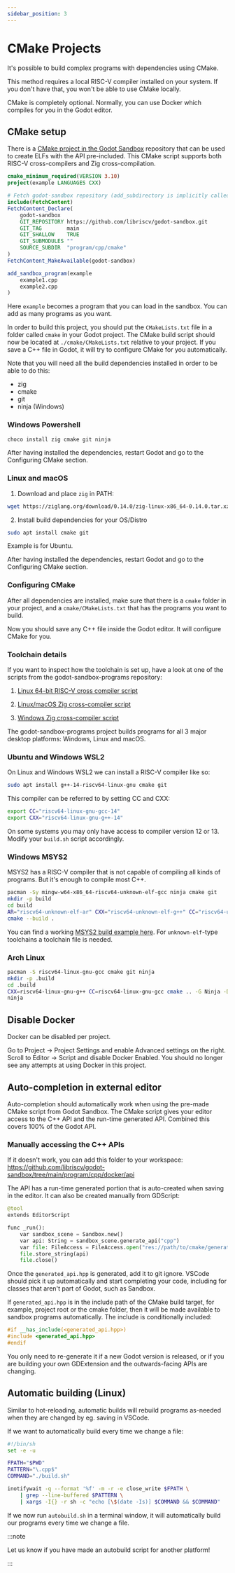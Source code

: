 ```yaml
---
sidebar_position: 3
---
```


# CMake Projects

It's possible to build complex programs with dependencies using CMake.

This method requires a local RISC-V compiler installed on your system. If you don't have that, you won't be able to use CMake locally.

CMake is completely optional. Normally, you can use Docker which compiles for you in the Godot editor.

## CMake setup

There is a [CMake project in the Godot Sandbox](https://github.com/libriscv/godot-sandbox/tree/main/program/cpp/cmake) repository that can be used to create ELFs with the API pre-included. This CMake script supports both RISC-V cross-compilers and Zig cross-compilation.

```cmake
cmake_minimum_required(VERSION 3.10)
project(example LANGUAGES CXX)

# Fetch godot-sandbox repository (add_subdirectory is implicitly called)
include(FetchContent)
FetchContent_Declare(
	godot-sandbox
	GIT_REPOSITORY https://github.com/libriscv/godot-sandbox.git
	GIT_TAG        main
	GIT_SHALLOW    TRUE
	GIT_SUBMODULES ""
	SOURCE_SUBDIR  "program/cpp/cmake"
)
FetchContent_MakeAvailable(godot-sandbox)

add_sandbox_program(example
    example1.cpp
    example2.cpp
)
```

Here `example` becomes a program that you can load in the sandbox. You can add as many programs as you want.

In order to build this project, you should put the `CMakeLists.txt` file in a folder called `cmake` in your Godot project. The CMake build script should now be located at `./cmake/CMakeLists.txt` relative to your project. If you save a C++ file in Godot, it will try to configure CMake for you automatically.

Note that you will need all the build dependencies installed in order to be able to do this:
- zig
- cmake
- git
- ninja (Windows)

### Windows Powershell
```sh
choco install zig cmake git ninja
```

After having installed the dependencies, restart Godot and go to the Configuring CMake section.

### Linux and macOS
1. Download and place `zig` in PATH:
```sh
wget https://ziglang.org/download/0.14.0/zig-linux-x86_64-0.14.0.tar.xz
```
2. Install build dependencies for your OS/Distro
```sh
sudo apt install cmake git
```
Example is for Ubuntu.

After having installed the dependencies, restart Godot and go to the Configuring CMake section.

### Configuring CMake

After all dependencies are installed, make sure that there is a `cmake` folder in your project, and a `cmake/CMakeLists.txt` that has the programs you want to build.

Now you should save any C++ file inside the Godot editor. It will configure CMake for you.


### Toolchain details

If you want to inspect how the toolchain is set up, have a look at one of the scripts from the godot-sandbox-programs repository:

1. [Linux 64-bit RISC-V cross compiler script](https://github.com/libriscv/godot-sandbox-programs/blob/main/build.sh)

2. [Linux/macOS Zig cross-compiler script](https://github.com/libriscv/godot-sandbox-programs/blob/main/zig.sh)

3. [Windows Zig cross-compiler script](https://github.com/libriscv/godot-sandbox-programs/blob/main/zig.sh)

The godot-sandbox-programs project builds programs for all 3 major desktop platforms: Windows, Linux and macOS.

### Ubuntu and Windows WSL2

On Linux and Windows WSL2 we can install a RISC-V compiler like so:

```sh
sudo apt install g++-14-riscv64-linux-gnu cmake git
```

This compiler can be referred to by setting CC and CXX:
```sh
export CC="riscv64-linux-gnu-gcc-14"
export CXX="riscv64-linux-gnu-g++-14"
```

On some systems you may only have access to compiler version 12 or 13. Modify your `build.sh` script accordingly.


### Windows MSYS2

MSYS2 has a RISC-V compiler that is not capable of compiling all kinds of programs. But it's enough to compile most C++.

```sh
pacman -Sy mingw-w64-x86_64-riscv64-unknown-elf-gcc ninja cmake git
mkdir -p build
cd build
AR="riscv64-unknown-elf-ar" CXX="riscv64-unknown-elf-g++" CC="riscv64-unknown-elf-gcc" cmake .. -G Ninja -DCMAKE_BUILD_TYPE=Release -DCMAKE_TOOLCHAIN_FILE=../cmake/toolchain.cmake
cmake --build .
```

You can find a working [MSYS2 build example here](https://github.com/libriscv/godot-sandbox-demo/tree/master/json_diff_sample/json_diff). For `unknown-elf`-type toolchains a toolchain file is needed.


### Arch Linux

```sh
pacman -S riscv64-linux-gnu-gcc cmake git ninja
mkdir -p .build
cd .build
CXX=riscv64-linux-gnu-g++ CC=riscv64-linux-gnu-gcc cmake .. -G Ninja -DCMAKE_BUILD_TYPE=Release -DCMAKE_TOOLCHAIN_FILE=../cmake/toolchain.cmake
ninja
```

## Disable Docker

Docker can be disabled per project.

Go to Project -> Project Settings and enable Advanced settings on the right. Scroll to Editor -> Script and disable Docker Enabled. You should no longer see any attempts at using Docker in this project.


## Auto-completion in external editor

Auto-completion should automatically work when using the pre-made CMake script from Godot Sandbox. The CMake script gives your editor access to the C++ API and the run-time generated API. Combined this covers 100% of the Godot API.

### Manually accessing the C++ APIs

If it doesn't work, you can add this folder to your workspace: https://github.com/libriscv/godot-sandbox/tree/main/program/cpp/docker/api

The API has a run-time generated portion that is auto-created when saving in the editor. It can also be created manually from GDScript:

```py
@tool
extends EditorScript

func _run():
	var sandbox_scene = Sandbox.new()
	var api: String = sandbox_scene.generate_api("cpp")
	var file: FileAccess = FileAccess.open("res://path/to/cmake/generated_api.hpp", FileAccess.WRITE)
	file.store_string(api)
	file.close()
```

Once the `generated_api.hpp` is generated, add it to git ignore. VSCode should pick it up automatically and start completing your code, including for classes that aren't part of Godot, such as Sandbox.

If `generated_api.hpp` is in the include path of the CMake build target, for example, project root or the cmake folder, then it will be made available to sandbox programs automatically. The include is conditionally included:

```cpp
#if __has_include(<generated_api.hpp>)
#include <generated_api.hpp>
#endif
```
You only need to re-generate it if a new Godot version is released, or if you are building your own GDExtension and the outwards-facing APIs are changing.

## Automatic building (Linux)

Similar to hot-reloading, automatic builds will rebuild programs as-needed when they are changed by eg. saving in VSCode.

If we want to automatically build every time we change a file:

```sh
#!/bin/sh
set -e -u

FPATH="$PWD"
PATTERN="\.cpp$"
COMMAND="./build.sh"

inotifywait -q --format '%f' -m -r -e close_write $FPATH \
    | grep --line-buffered $PATTERN \
    | xargs -I{} -r sh -c "echo [\$(date -Is)] $COMMAND && $COMMAND"
```

If we now run `autobuild.sh` in a terminal window, it will automatically build our programs every time we change a file.

:::note

Let us know if you have made an autobuild script for another platform!

:::
